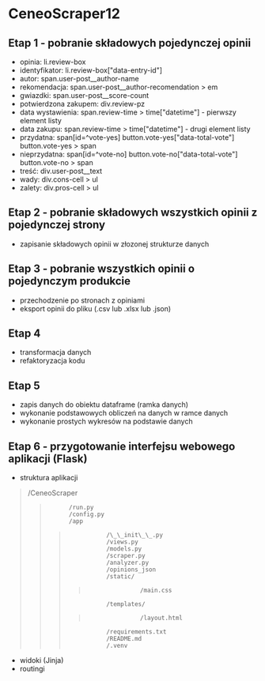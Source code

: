 # CeneoScraper12
## Etap 1 - pobranie składowych pojedynczej opinii
- opinia: li.review-box
- identyfikator: li.review-box["data-entry-id"]
- autor: span.user-post__author-name
- rekomendacja: span.user-post__author-recomendation > em
- gwiazdki: span.user-post__score-count
- potwierdzona zakupem: div.review-pz
- data wystawienia: span.review-time > time["datetime"] - pierwszy element listy
- data zakupu: span.review-time > time["datetime"] - drugi element listy
- przydatna: span[id=^vote-yes]
             button.vote-yes["data-total-vote"]
             button.vote-yes > span
- nieprzydatna: span[id=^vote-no]
             button.vote-no["data-total-vote"]
             button.vote-no > span
- treść: div.user-post__text
- wady: div.cons-cell > ul
- zalety: div.pros-cell > ul

## Etap 2 - pobranie składowych wszystkich opinii z pojedynczej strony
- zapisanie składowych opinii w złozonej strukturze danych
## Etap 3 - pobranie wszystkich opinii o pojedynczym produkcie
- przechodzenie po stronach z opiniami
- eksport opinii do pliku (.csv lub .xlsx lub .json)
## Etap 4
- transformacja danych
- refaktoryzacja kodu

## Etap 5
- zapis danych do obiektu dataframe (ramka danych)
- wykonanie podstawowych obliczeń na danych w ramce danych
- wykonanie prostych wykresów na podstawie danych

## Etap 6 - przygotowanie interfejsu webowego aplikacji (Flask)
- struktura aplikacji
>    /CeneoScraper
>>           /run.py
>>           /config.py
>>           /app
>>>                /\_\_init\_\_.py
>>>                /views.py
>>>                /models.py
>>>                /scraper.py
>>>                /analyzer.py
>>>                /opinions_json
>>>                /static/
>>>>                    /main.css
>>>                /templates/
>>>>                    /layout.html
>>>                /requirements.txt
>>>                /README.md
>>>                /.venv
- widoki (Jinja)
- routingi
